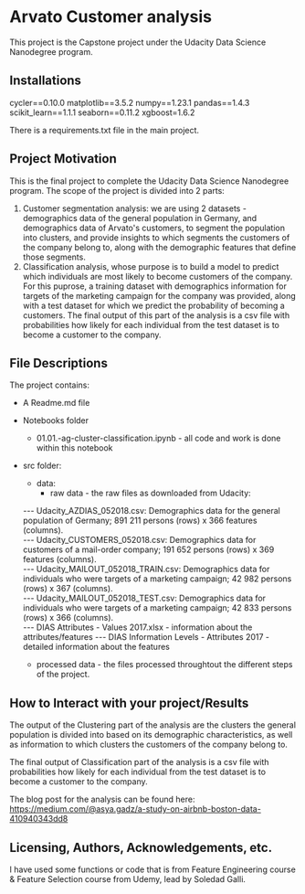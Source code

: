 # Arvato Customer analysis
This project is the Capstone project under the Udacity Data Science Nanodegree program.

## Installations
cycler==0.10.0
matplotlib==3.5.2
numpy==1.23.1
pandas==1.4.3
scikit_learn==1.1.1
seaborn==0.11.2
xgboost=1.6.2

There is a requirements.txt file in the main project.


## Project Motivation
This is the final project to complete the Udacity Data Science Nanodegree program.
The scope of the project is divided into 2 parts:
1. Customer segmentation analysis: we are using 2 datasets - demographics data of the general population in Germany, and demographics data of Arvato's customers, to segment the population into clusters, and provide insights to which segments the customers of the company belong to, along with the demographic features that define those segments. 
2. Classification analysis, whose purpose is to build a model to predict which individuals are most likely to become customers of the company. For this puprose, a training dataset with demographics information for targets of the marketing campaign for the company was provided, along with a test dataset for which we predict the probability of becoming a customers.
 The final output of this part of the analysis is a csv file with probabilities how likely for each individual from the test dataset is to become a customer to the company.


## File Descriptions
The project contains:
- A Readme.md file
- Notebooks folder
  - 01.01.-ag-cluster-classification.ipynb - all code and work is done within this notebook
- src folder:
  - data:
    - raw data - the raw files as downloaded from Udacity:

  --- Udacity_AZDIAS_052018.csv: Demographics data for the general population of Germany; 891 211 persons (rows) x 366 features (columns).<br>
  --- Udacity_CUSTOMERS_052018.csv: Demographics data for customers of a mail-order company; 191 652 persons (rows) x 369 features (columns).<br>
  --- Udacity_MAILOUT_052018_TRAIN.csv: Demographics data for individuals who were targets of a marketing campaign; 42 982 persons (rows) x 367 (columns).<br>
  --- Udacity_MAILOUT_052018_TEST.csv: Demographics data for individuals who were targets of a marketing campaign; 42 833 persons (rows) x 366 (columns).<br>
  --- DIAS Attributes - Values 2017.xlsx - information about the attributes/features
  --- DIAS Information Levels - Attributes 2017 - detailed information about the features

    - processed data - the files processed throughtout the different steps of the project.


## How to Interact with your project/Results
The output of the Clustering part of the analysis are the clusters the general population is divided into based on its demographic characteristics, as well as information to which clusters the customers of the company belong to.

The final output of Classification part of the analysis is a csv file with probabilities how likely for each individual from the test dataset is to become a customer to the company. 


The blog post for the analysis can be found here: https://medium.com/@asya.gadz/a-study-on-airbnb-boston-data-410940343dd8

## Licensing, Authors, Acknowledgements, etc.
I have used some functions or code that is from Feature Engineering course & Feature Selection course from Udemy, lead by Soledad Galli.
